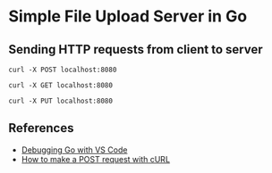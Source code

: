 # Simple File Upload Server in Go

## Sending HTTP requests from client to server

```console
curl -X POST localhost:8080

curl -X GET localhost:8080

curl -X PUT localhost:8080
```

## References

- [Debugging Go with VS Code](https://blog.logrocket.com/debugging-go-vs-code/)
- [How to make a POST request with cURL](https://linuxize.com/post/curl-post-request/)
